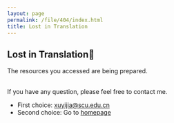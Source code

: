 ```yaml
---
layout: page
permalink: /file/404/index.html
title: Lost in Translation
---
```


## Lost in Translation🍺

The resources you accessed are being prepared.

<br>If you have any question, please feel free to contact me.

- First choice: xuyijia@scu.edu.cn
- Second choice: Go to [homepage](SCU-YijiaXu.github.io)

<br>
